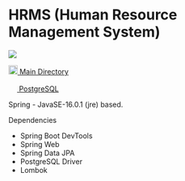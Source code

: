 # HRMS (Human Resource Management System)
<img src="https://imgyukle.com/f/2021/10/19/kyTLjH.jpg"></img>

<a href="https://github.com/Sina-Afshar/HRMS.Java/tree/master/hrms/src/main/java/kodlamaio/hrms"> <img width=18 src="https://imgyukle.com/f/2021/10/19/kyTeF0.png"> Main Directory </a>

<a href="https://github.com/Sina-Afshar/HRMS.PostgreSQL"> <img width=17 src="https://imgyukle.com/f/2021/10/19/kyTBFs.png"> PostgreSQL</a>

Spring - JavaSE-16.0.1 (jre) based.

Dependencies
- Spring Boot DevTools
- Spring Web
- Spring Data JPA
- PostgreSQL Driver
- Lombok
